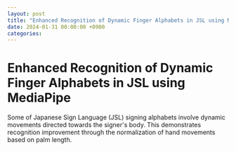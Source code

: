 ```yaml
---
layout: post
title: "Enhanced Recognition of Dynamic Finger Alphabets in JSL using MediaPipe"
date: 2024-01-31 00:00:00 +0900
categories:
---
```


# Enhanced Recognition of Dynamic Finger Alphabets in JSL using MediaPipe

Some of Japanese Sign Language (JSL) signing alphabets involve dynamic movements directed towards the signer's body. This demonstrates recognition improvement through the normalization of hand movements based on palm length.
